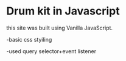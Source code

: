 ﻿# Drum kit in Javascript

this site was built using Vanilla JavaScript.

-basic css styiling

-used query selector+event listener
